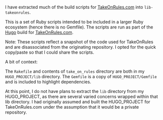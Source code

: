 I have extracted much of the build scripts for [TakeOnRules.com][1] into
`lib-takeonrules`.

This is a set of Ruby scripts intended to be included in a larger Ruby
ecosystem (hence there is no Gemfile). The scripts are run as part of the
[Hugo](https://gohugo.io) build for [TakeOnRules.com][1].

Note: These scripts reflect a snapshot of the code used for TakeOnRules and are
disassociated from the originating repository. I opted for the quick copy/paste
so that I could share the scripts.

A bit of context:

The `Rakefile` and contents of `take_on_rules` directory are both in my
`HUGO_PROJECT/lib` directory. The `Gemfile` is a copy of `HUGO_PROJECT/Gemfile`
and is included to highlight dependencies.

At this point, I do not have plans to extract the `lib` directory from my
HUGO_PROJECT, as there are several varied concerns wrapped within that lib
directory. I had originally assumed and built the HUGO_PROJECT for
TakeOnRules.com under the assumption that it would be a private repository.

[1]:https://takeonrules.com
